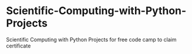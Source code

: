 # Scientific-Computing-with-Python-Projects
Scientific Computing with Python Projects for free code camp to claim certificate
